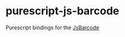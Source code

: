 # purescript-js-barcode
Purescript bindings for the [JsBarcode](https://github.com/lindell/JsBarcode)
